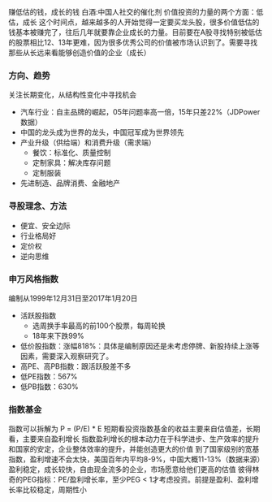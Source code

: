 赚低估的钱，成长的钱
白酒:中国人社交的催化剂
价值投资的力量的两个方面：低估，成长
这个时间点，越来越多的人开始觉得一定要买龙头股，很多价值低估的钱基本被赚完了，往后几年就要靠企业成长的力量。目前要在A股寻找特别被低估的股票相比12、13年更难，因为很多优秀公司的价值被市场认识到了。需要寻找那些从长远来看能够创造价值的企业（成长）
### 方向、趋势
关注长期变化，从结构性变化中寻找机会
- 汽车行业：自主品牌的崛起，05年问题率高一倍，15年只差22%（JDPower数据）
- 中国的龙头成为世界的龙头，中国冠军成为世界领先
- 产业升级（供给端）和消费升级（需求端）
    - 餐饮：标准化、质量控制
    - 定制家具：解决库存问题
    - 定制服装
- 先进制造、品牌消费、金融地产
### 寻股理念、方法
- 便宜、安全边际
- 行业格局好
- 定价权
- 逆向思维

### 申万风格指数
编制从1999年12月31日至2017年1月20日
- 活跃股指数
    - 选周换手率最高的前100个股票，每周轮换
    - 18年来下跌99%
- 低价股指数：涨幅818%：具体是编制原因还是未考虑停牌、新股持续上涨等因素，需要深入观察研究了。
- 高PE、高PB指数：跟活跃股差不多
- 低PE指数：567%
- 低PB指数：630%

### 指数基金
指数可以拆解为 P = (P/E) * E
短期看投资指数基金的收益主要来自估值差，长期看，主要来自盈利增长
指数盈利增长的根本动力在于科学进步、生产效率的提升和国家的安定，企业整体效率的提升，并能创造更大的价值
到了国家级别的宽基指数，盈利增速不会太快，美国百年内平均8-9%，中国大概11-13%（数据来源）
盈利稳定，成长较快，自由现金流多的企业，市场愿意给他们更高的估值
彼得林奇的PEG指标：PE/盈利增长率，至少PEG < 1才考虑投资。前提是盈利、盈利增长率比较稳定，周期性小
